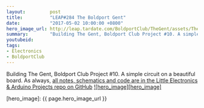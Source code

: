 ```yaml
---
layout:         post
title:          "LEAP#284 The Boldport Gent"
date:           "2017-05-02 10:00:00 +0800"
hero_image_url: http://leap.tardate.com/BoldportClub/TheGent/assets/TheGent_build.jpg
summary:        "Building The Gent, Boldport Club Project #10. A simple circuit on a beautiful board"
youtubeid:
tags:
- Electronics
- BoldportClub
---
```


Building The Gent, Boldport Club Project #10. A simple circuit on a beautiful board.
As always, [all notes, schematics and code are in the Little Electronics & Arduino Projects repo on GitHub][project]
[![hero_image][hero_image]][project]

[leap]: http://leap.tardate.com
[project]: https://github.com/tardate/LittleArduinoProjects/tree/master/BoldportClub/TheGent
[hero_image]: {{ page.hero_image_url }}
